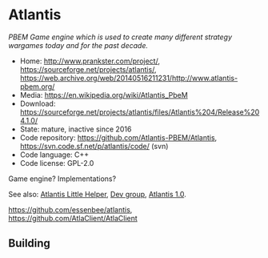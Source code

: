 # Atlantis

_PBEM Game engine which is used to create many different strategy wargames today and for the past decade._

- Home: http://www.prankster.com/project/, https://sourceforge.net/projects/atlantis/, https://web.archive.org/web/20140516211231/http://www.atlantis-pbem.org/
- Media: https://en.wikipedia.org/wiki/Atlantis_PbeM
- Download: https://sourceforge.net/projects/atlantis/files/Atlantis%204/Release%204.1.0/
- State: mature, inactive since 2016
- Code repository: https://github.com/Atlantis-PBEM/Atlantis, https://svn.code.sf.net/p/atlantis/code/ (svn)
- Code language: C++
- Code license: GPL-2.0

Game engine? Implementations?

See also:
 [Atlantis Little Helper](https://sourceforge.net/projects/alh/), [Dev group](https://groups.yahoo.com/group/atlantisdev/), [Atlantis 1.0](https://github.com/ennorehling/atlantis).

https://github.com/essenbee/atlantis, https://github.com/AtlaClient/AtlaClient

## Building

